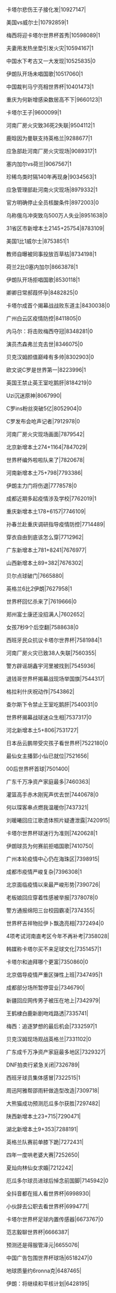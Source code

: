 卡塔尔悲伤王子接化发|10927147|

美国vs威尔士|10792859|1

梅西将迎卡塔尔世界杯首秀|10598089|1

夫妻用发热坐垫引发火灾|10594167|1

中国水下考古又一大发现|10525835|0

伊朗队开场未唱国歌|10517060|1

中国裁判马宁亮相世界杯|10401473|1

重庆为何新增感染数居高不下|9660123|1

卡塔尔王子|9600099|1

河南厂房火灾致36死2失联|9504112|1

鹿晗因为曼联支持英格兰|9288677|1

应急部赴河南厂房火灾现场|9089317|1

塞内加尔vs荷兰|9067567|1

珍稀鸟类时隔140年再现身|9034563|1

应急管理部赴河南火灾现场|8979332|1

官方明确停止全员核酸条件|8972003|0

乌称俄乌冲突致乌500万人失业|8951638|0

31省区市新增本土2145+25754|8783109|

美国1比1威尔士|8753851|1

教师自曝被同事投放百草枯|8734198|1

荷兰2比0塞内加尔|8663878|1

伊朗队开场拒唱国歌|8530118|1

卿卿日常郝葭怀孕|8482825|0

卡塔尔成首个揭幕战战败东道主|8430038|0

广州白云区疫情防控|8411805|0

内马尔：将击败梅西夺冠|8348281|0

演员杰森弗兰克去世|8346075|0

贝克汉姆颜值巅峰有多帅|8302903|0

欧文说C罗是世界第一|8223996|1

英国王禁止英王室吃鹅肝|8184219|0

Uzi沉迷原神|8067990|

C罗ins粉丝突破5亿|8052904|0

C罗发布会呛声记者|7912978|0

河南厂房火灾现场画面|7879542|

北京新增本土274+1164|7847029|

世界杯编外啦啦队来了|7820678|

河南新增本土75+798|7793386|

伊朗主力门将伤退|7778578|0

成都近期多起疫情涉及学校|7762019|1

重庆新增本土178+6157|7746109|

孙春兰赴重庆调研指导疫情防控|7714489|

穿衣自由到底该怎么穿|7712962|

广东新增本土781+8241|7676977|

山西新增本土89+382|7676302|

贝尔点球破门|7665880|

英格兰6比2伊朗|7627958|1

世界杯回忆杀来了|7619666|0

郑州富士康还没招满人|7602652|

女孩7秒9个后空翻|7588638|0

西班牙民众抗议卡塔尔世界杯|7581984|1

河南厂房火灾已致38人失联|7560355|

警方辟谣胡鑫宇河里被找到|7545936|

退钱哥世界杯揭幕战现场举国旗|7544317|

格拉利什庆祝动作|7543862|

查尔斯下令禁止王室吃鹅肝|7540031|0

世界杯揭幕战球迷众生相|7537317|0

河北新增本土5+806|7531727|

日本岳云鹏带受灾孩子看世界杯|7522180|0

最仙女主播郭小仙已就位|7521656|

00后世界杯首球|7501400|

广东千万净资产家庭最多|7460363|

灌篮高手赤木刚宪声优去世|7440678|0

何以琛客串点燃我温暖你|7437321|

刘暖曦回应江歌遗体照片疑遭泄露|7420915|

卡塔尔世界杯球迷行为准则|7420628|1

伊朗球员为何赛前拒唱国歌|7410750|

广州本轮疫情中心仍在海珠区|7398915|

成都市疫情严峻复杂|7396308|1

北京面临疫情以来最严峻形势|7390726|

老板娘回应穿着性感被举报|7378078|0

警方通报绵阳三台校园霸凌|7374355|

世界杯吉祥物拉伊卜飘逸亮相|7372494|0

4项考试河南直考区今年不再补考|7358028|

韩媒称卡塔尔买不来足球文化|7351457|1

卡塔尔和迪拜哪个更富|7350860|0

北京倡导疫情严重区弹性上班|7347495|1

成都部分场所暂停营业|7346790|

新疆回应网传男子被压在地上|7342979|

王鹤棣白鹿新剧吻戏路透|7335741|

梅西：追逐梦想的最后机会|7332597|1

贝克汉姆现场观战英格兰|7331102|0

广东成千万净资产家庭最多地区|7329327|

DNF拍卖行紧急关闭|7326789|

西班牙球员集体感冒|7322515|1

周迅阿雅帮邵雨轩做造型改造|7309718|

大熊猫成功预测厄瓜多尔获胜|7297482|

陕西新增本土23+715|7290471|

湖北新增本土9+353|7288191|

英格兰队赛前单膝下跪|7272431|

四年一度哄老婆大赛|7252650|

夏灿向林仙女求婚|7212242|

厄瓜多尔球员进球后悼念前国脚|7145942|0

全抖音都在摇人看世界杯|6998930|

小伙辞去公职去看世界杯|6994771|

卡塔尔世界杯足球内置传感器|6673767|0

范志毅聊世界杯|6666387|

预测还是得服管泽元|6655076|

中国广告包围世界杯球场|6518247|0

地球质量约6ronna克|6487465|

伊朗：将继续和平核计划|6428195|

